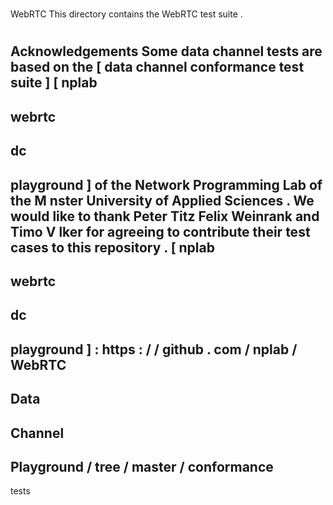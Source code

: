 #
WebRTC
This
directory
contains
the
WebRTC
test
suite
.
#
#
Acknowledgements
Some
data
channel
tests
are
based
on
the
[
data
channel
conformance
test
suite
]
[
nplab
-
webrtc
-
dc
-
playground
]
of
the
Network
Programming
Lab
of
the
M
nster
University
of
Applied
Sciences
.
We
would
like
to
thank
Peter
Titz
Felix
Weinrank
and
Timo
V
lker
for
agreeing
to
contribute
their
test
cases
to
this
repository
.
[
nplab
-
webrtc
-
dc
-
playground
]
:
https
:
/
/
github
.
com
/
nplab
/
WebRTC
-
Data
-
Channel
-
Playground
/
tree
/
master
/
conformance
-
tests
